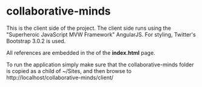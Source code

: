 # collaborative-minds

This is the client side of the project.
The client side runs using the "Superheroic JavaScript MVW Framework" AngularJS. 
For styling, Twitter's Bootstrap 3.0.2 is used. 

All references are embedded in the <head> of the **index.html** page. 

To run the application simply make sure that the collaborative-minds folder is copied as a child of ~/Sites, and then browse to http://localhost/collaborative-minds/client/